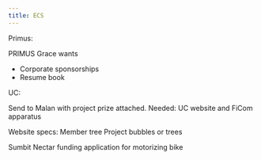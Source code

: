 ```yaml
---
title: ECS
---
```


Primus:

PRIMUS Grace wants
- Corporate sponsorships
- Resume book


UC: 

Send to Malan with project prize attached.
Needed: UC website and FiCom apparatus

Website specs:
Member tree
Project bubbles or trees

Sumbit Nectar funding application for motorizing bike